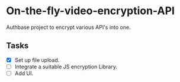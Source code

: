 # On-the-fly-video-encryption-API
Authbase project to encrypt various API's into one.

## Tasks
- [x] Set up file upload.
- [ ] Integrate a suitable JS encryption Library.
- [ ] Add UI.